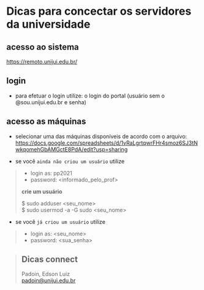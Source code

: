 # Dicas para concectar os servidores da universidade


## acesso ao sistema

https://remoto.unijui.edu.br/


## login

* para efetuar o login utilize: o login do portal (usuário sem o @sou.unijui.edu.br e senha)




## acesso as máquinas

- selecionar uma das máquinas disponíveis de acordo com o arquivo: https://docs.google.com/spreadsheets/d/1vRaLgrtqwrFHr4smoz6SJ3tNwkqomehGbAMGctE8PdA/edit?usp=sharing

* se você `ainda não criou um usuário` utilize

>	- login as: pp2021  
>	- password: <informado_pelo_prof>
>
> 	**crie um usuário**
>
>	$ sudo adduser <seu_nome>  
>	$ sudo usermod -a -G sudo <seu_nome>

* se você `já criou um usuário` utilize

>	- login as: <seu_nome>  
>	- password: <sua_senha>



> ## Dicas connect
> Padoin, Edson Luiz  
> padoin@unijui.edu.br

